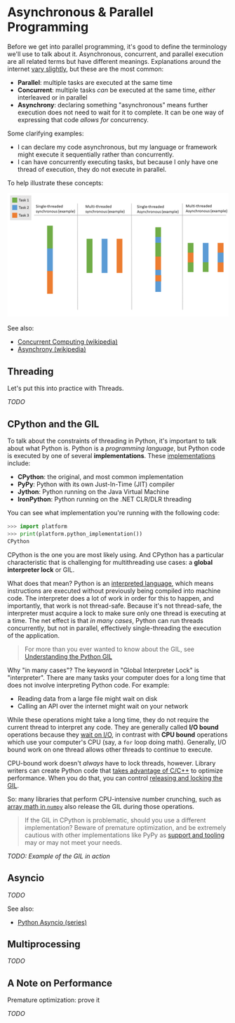 # Asynchronous & Parallel Programming

Before we get into parallel programming, it's good to define the terminology we'll use to talk about it.  Asynchronous, concurrent, and parallel execution are all related terms but have different meanings.  Explanations around the internet [vary slightly](https://stackoverflow.com/questions/4844637/what-is-the-difference-between-concurrency-parallelism-and-asynchronous-methods), but these are the most common:

- **Parallel**: multiple tasks are executed at the same time
- **Concurrent**: multiple tasks _can_ be executed at the same time, _either_ interleaved or in parallel
- **Asynchrony**: declaring something "asynchronous" means further execution does not need to wait for it to complete.  It can be one way of expressing that code _allows for_ concurrency.

Some clarifying examples:

- I can declare my code asynchronous, but my language or framework might execute it sequentially rather than concurrently.
- I can have concurrently executing tasks, but because I only have one thread of execution, they do not execute in parallel.

To help illustrate these concepts:

![parallelism and asynchrony](./asynchronous.png)

See also:
- [Concurrent Computing (wikipedia)](https://en.wikipedia.org/wiki/Concurrent_computing)
- [Asynchrony (wikipedia)](https://en.wikipedia.org/wiki/Asynchrony_(computer_programming))

## Threading

Let's put this into practice with Threads.

_TODO_

## CPython and the GIL

To talk about the constraints of threading in Python, it's important to talk about what Python is.  Python is a _programming language_, but Python code is executed by one of several **implementations**.  These [implementations](https://wiki.python.org/moin/PythonImplementations) include:

- **CPython**: the original, and most common implementation
- **PyPy**: Python with its own Just-In-Time (JIT) compiler
- **Jython**: Python running on the Java Virtual Machine 
- **IronPython**: Python running on the .NET CLR/DLR
 threading

You can see what implementation you're running with the following code:

```py
>>> import platform
>>> print(platform.python_implementation())
CPython
```

CPython is the one you are most likely using.  And CPython has a particular characteristic that is challenging for multithreading use cases: a **global interpreter lock** or GIL.

What does that mean?  Python is an [interpreted language](https://en.wikipedia.org/wiki/Interpreter_(computing)), which means instructions are executed without previously being compiled into machine code.  The interpreter does a lot of work in order for this to happen, and importantly, that work is not thread-safe.  Because it's not thread-safe, the interpreter must acquire a lock to make sure only one thread is executing at a time.  The net effect is that _in many cases_, Python can run threads concurrently, but not in parallel, effectively single-threading the execution of the application.

> For more than you ever wanted to know about the GIL, see [Understanding the Python GIL](http://www.dabeaz.com/GIL/)

Why "in many cases"?  The keyword in "Global Interpreter Lock" is "interpreter".  There are many tasks your computer does for a long time that does not involve interpreting Python code.  For example:

- Reading data from a large file might wait on disk
- Calling an API over the internet might wait on your network

While these operations might take a long time, they do not require the current thread to interpret any code.  They are generally called **I/O bound** operations because they [wait on I/O](https://en.wikipedia.org/wiki/I/O_bound), in contrast with **CPU bound** operations which use your computer's CPU (say, a `for` loop doing math).  Generally, I/O bound work on one thread allows other threads to continue to execute.

CPU-bound work doesn't _always_ have to lock threads, however.  Library writers can create Python code that [takes advantage of C/C++](https://docs.python.org/3/extending/extending.html) to optimize performance.  When you do that, you can control [releasing and locking the GIL](https://docs.python.org/3/c-api/init.html#releasing-the-gil-from-extension-code).

So: many libraries that perform CPU-intensive number crunching, such as [array math in `numpy`](https://scipy-cookbook.readthedocs.io/items/ParallelProgramming.html#Threads) also release the GIL during those operations.

> If the GIL in CPython is problematic, should you use a different implementation?  Beware of premature optimization, and be extremely cautious with other implementations like PyPy as [support and tooling](https://stackoverflow.com/a/18946824) may or may not meet your needs.

_TODO: Example of the GIL in action_

## Asyncio

_TODO_

See also:
- [Python Asyncio (series)](https://bbc.github.io/cloudfit-public-docs/asyncio/asyncio-part-1.html)

## Multiprocessing

_TODO_

## A Note on Performance

Premature optimization: prove it

_TODO_